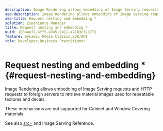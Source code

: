 ```yaml
---
description: Image Rendering allows embedding of Image Serving requests and HTTP requests to foreign servers to retrieve material images used for repeatable textures and decals.
seo-description: Image Rendering allows embedding of Image Serving requests and HTTP requests to foreign servers to retrieve material images used for repeatable textures and decals.
seo-title: Request nesting and embedding *
solution: Experience Manager
title: Request nesting and embedding *
uuid: 1884ae71-6ff5-4945-9411-a7183c32b772
feature: Dynamic Media Classic,SDK/API
role: Developer,Business Practitioner
---
```


# Request nesting and embedding *{#request-nesting-and-embedding}

Image Rendering allows embedding of Image Serving requests and HTTP requests to foreign servers to retrieve material images used for repeatable textures and decals.

These mechanisms are not supported for Cabinet and Window Covering materials.

See also [src=](../../../../../../ir-api/http-protocol/image-rendering-api-ref/c-ir-http-protocol-ref/c-ir-http-protocol-command-reference/r-ir-src.md#reference-62c98abad22149d68d405ed6aaff8272) and Image Serving Reference. 
